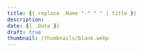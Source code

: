 ```yaml
---
title: {{ replace .Name "-" " " | title }}
description: 
date: {{ .Date }}
draft: true
thumbnail: /thumbnails/blank.webp
---
```



